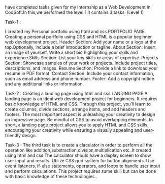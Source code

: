  have completed tasks given for my internship as a Web Development in CodSoft.In this,we performed the level 1 it contains 3 tasks.
 (Level 1)
 
 Task-1 :

 I created my Personal portfolio using html and css.PORTFOLIO PAGE Creating a personal portfolio using CSS and HTML is a popular beginner web development project. Header 
 Section: Add your name or a logo at the top.Optionally, include a brief introduction or tagline. About Section: Insert an image of yourself. Write a short bio highlighting 
 your skills and experience.Skills Section: List your key skills or areas of expertise. Projects Section: Showcase samples of your work or projects. Include project titles, 
 descriptions, and images. Resume Section: Provide a link to download your resume in PDF format. Contact Section: Include your contact information, such as email address and 
 phone number. Footer: Add a copyright notice and any additional links or information.
 

 Task-2 :
 Creating a landing page using html and css.LANDING PAGE A landing page is an ideal web development project for beginners. It requires basic knowledge of HTML and CSS. 
 Through this project, you'll learn to create columns, divide sections, arrange items, and add headers and footers. The most important aspect is unleashing your creativity to
 design an impressive page.  Be mindful of CSS to avoid overlapping elements. In short, a landing page project allows you to apply HTML and CSS skills, encouraging your
 creativity while ensuring a visually appealing and user-friendly design.

 Task-3 :
 The third task is to create a claculator in order to perform all the operation like addition,substraction,division,multiplication etc..It created using html and css
 The calculator should have a display screen to show user input and results. Utilize CSS grid system for button alignments. Use event listeners, if-else statements, operators,
 and loops to handle user input and perform calculations. This project requires some skill but can be done with basic knowledge of these technologies..
